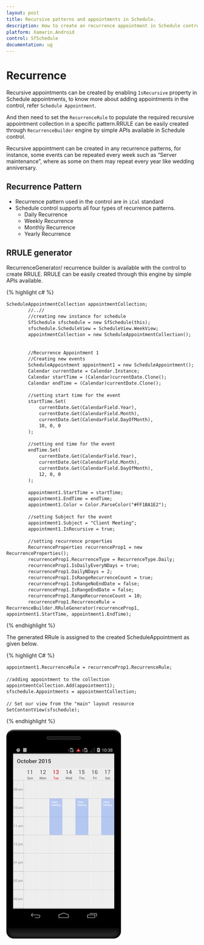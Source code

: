 ```yaml
---
layout: post
title: Recursive patterns and appointments in Schedule.
description: How to create an recurrence appointment in Schedule control.
platform: Xamarin.Android
control: SfSchedule
documentation: ug
---
```


# Recurrence

Recursive appointments can be created by enabling `IsRecursive` property in Schedule appointments, to know more about adding appointments in the control, refer `Schedule Appointment`.

And then need to set the `RecurrenceRule` to populate the required recursive appointment collection in a specific pattern.RRULE can be easily created through `RecurrenceBuilder` engine by simple APIs available in Schedule control.

Recursive appointment can be created in any recurrence patterns, for instance, some events can be repeated every week such as “Server maintenance”, where as some on them may repeat every year like wedding anniversary. 

## Recurrence Pattern

* Recurrence pattern used in the control are in `iCal` standard 
* Schedule control supports all four types of recurrence patterns.
   * Daily Recurrence
   * Weekly Recurrence
   * Monthly Recurrence
   * Yearly Recurrence

## RRULE generator

RecurrenceGenerator/ recurrence builder is available with the control to create RRULE. RRULE can be easily created through this engine by simple APIs available.

{% highlight c# %}

    ScheduleAppointmentCollection appointmentCollection;
            //..//
            //creating new instance for schedule
            SfSchedule sfschedule = new SfSchedule(this);
            sfschedule.ScheduleView = ScheduleView.WeekView;
            appointmentCollection = new ScheduleAppointmentCollection();


            //Recurrence Appointment 1
            //Creating new events
            ScheduleAppointment appointment1 = new ScheduleAppointment();
            Calendar currentDate = Calendar.Instance;
            Calendar startTime = (Calendar)currentDate.Clone();
            Calendar endTime = (Calendar)currentDate.Clone();

            //setting start time for the event
            startTime.Set(
                currentDate.Get(CalendarField.Year),
                currentDate.Get(CalendarField.Month),
                currentDate.Get(CalendarField.DayOfMonth),
                10, 0, 0
            );

            //setting end time for the event
            endTime.Set(
                currentDate.Get(CalendarField.Year),
                currentDate.Get(CalendarField.Month),
                currentDate.Get(CalendarField.DayOfMonth),
                12, 0, 0
            );

            appointment1.StartTime = startTime;
            appointment1.EndTime = endTime;
            appointment1.Color = Color.ParseColor("#FF1BA1E2");

            //setting Subject for the event
            appointment1.Subject = "Client Meeting";
            appointment1.IsRecursive = true;

            //setting recurrence properties
            RecurrenceProperties recurrenceProp1 = new RecurrenceProperties();
            recurrenceProp1.RecurrenceType = RecurrenceType.Daily;
            recurrenceProp1.IsDailyEveryNDays = true;
            recurrenceProp1.DailyNDays = 2;
            recurrenceProp1.IsRangeRecurrenceCount = true;
            recurrenceProp1.IsRangeNoEndDate = false;
            recurrenceProp1.IsRangeEndDate = false;
            recurrenceProp1.RangeRecurrenceCount = 10;
            recurrenceProp1.RecurrenceRule = RecurrenceBuilder.RRuleGenerator(recurrenceProp1, appointment1.StartTime, appointment1.EndTime);

{% endhighlight %}

The generated RRule is assigned to the created ScheduleAppointment as given below.

{% highlight C# %}

    appointment1.RecurrenceRule = recurrenceProp1.RecurrenceRule;
    
    //adding appointment to the collection  
    appointmentCollection.Add(appointment1);
    sfschedule.Appointments = appointmentCollection;
    
    // Set our view from the "main" layout resource
    SetContentView(sfschedule);

{% endhighlight %}

![](Recurrence_images/Recurrence_img1.jpeg)